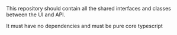 This repository should contain all the shared interfaces and classes between the UI and API.

It must have no dependencies and must be pure core typescript